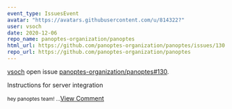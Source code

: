 ```yaml
---
event_type: IssuesEvent
avatar: "https://avatars.githubusercontent.com/u/814322?"
user: vsoch
date: 2020-12-06
repo_name: panoptes-organization/panoptes
html_url: https://github.com/panoptes-organization/panoptes/issues/130
repo_url: https://github.com/panoptes-organization/panoptes
---
```


<a href='https://github.com/vsoch' target='_blank'>vsoch</a> open issue <a href='https://github.com/panoptes-organization/panoptes/issues/130' target='_blank'>panoptes-organization/panoptes#130</a>.

<p>Instructions for server integration</p><small>hey panoptes team! ...</small><a href='https://github.com/panoptes-organization/panoptes/issues/130' target='_blank'>View Comment</a>